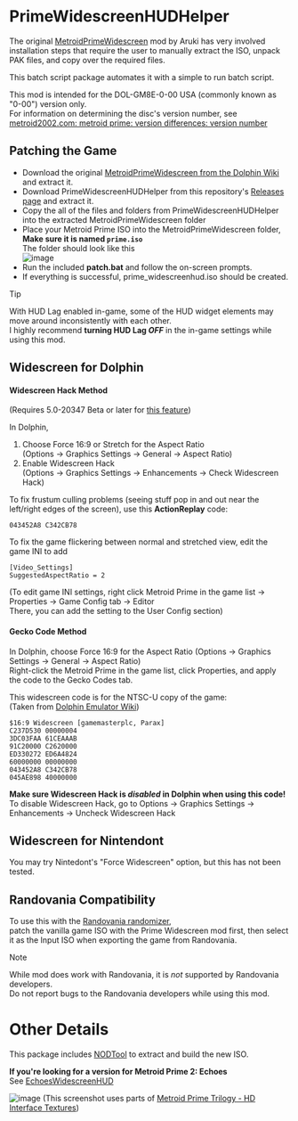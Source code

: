 # PrimeWidescreenHUDHelper
The original [MetroidPrimeWidescreen](https://wiki.dolphin-emu.org/index.php?title=Metroid_Prime_(GC)#16:9_HUD_Mod) mod by Aruki has very involved installation steps that require the user to manually extract the ISO, unpack PAK files, and copy over the required files.  
  
This batch script package automates it with a simple to run batch script.  

This mod is intended for the DOL-GM8E-0-00 USA (commonly known as "0-00") version only.  
For information on determining the disc's version number, see [metroid2002.com: metroid prime: version differences: version number](https://www.metroid2002.com/version_differences_version_number.php)

## Patching the Game
- Download the original [MetroidPrimeWidescreen from the Dolphin Wiki](https://wiki.dolphin-emu.org/index.php?title=Metroid_Prime_(GC)#16:9_HUD_Mod) and extract it.
- Download PrimeWidescreenHUDHelper from this repository's [Releases page](https://github.com/Nystrata/PrimeWidescreenHUDHelper/releases) and extract it.
- Copy the all of the files and folders from PrimeWidescreenHUDHelper into the extracted MetroidPrimeWidescreen folder
- Place your Metroid Prime ISO into the MetroidPrimeWidescreen folder,  
  **Make sure it is named `prime.iso`**  
  The folder should look like this  
  ![image](https://github.com/Nystrata/PrimeWidescreenHUDHelper/assets/15365192/d0c6e632-7c24-4008-a36d-1e6f01b7dd91)  
- Run the included **patch.bat** and follow the on-screen prompts.
- If everything is successful, prime_widescreenhud.iso should be created.

> [!TIP]
> With HUD Lag enabled in-game, some of the HUD widget elements may move around inconsistently with each other.  
> I highly recommend **turning HUD Lag *OFF*** in the in-game settings while using this mod.

## Widescreen for Dolphin
#### Widescreen Hack Method    
(Requires 5.0-20347 Beta or later for [this feature](https://dolphin-emu.org/blog/2023/11/25/dolphin-progress-report-august-september-and-october-2023/#50-20097-and-50-20109-allow-widescreen-heuristic-to-be-modified-per-game-by-oatmealdome-and-billiard))  

In Dolphin, 
1. Choose Force 16:9 or Stretch for the Aspect Ratio  
   (Options -> Graphics Settings -> General -> Aspect Ratio)   
2. Enable Widescreen Hack  
   (Options -> Graphics Settings -> Enhancements -> Check Widescreen Hack)  

To fix frustum culling problems (seeing stuff pop in and out near the left/right edges of the screen), use this **ActionReplay** code:  
```
043452A8 C342CB78
```

To fix the game flickering between normal and stretched view, edit the game INI to add  
```
[Video_Settings]
SuggestedAspectRatio = 2
```
(To edit game INI settings, right click Metroid Prime in the game list -> Properties -> Game Config tab -> Editor  
There, you can add the setting to the User Config section)  

#### Gecko Code Method    
In Dolphin, choose Force 16:9 for the Aspect Ratio (Options -> Graphics Settings -> General -> Aspect Ratio)  
Right-click the Metroid Prime in the game list, click Properties, and apply the code to the Gecko Codes tab.  

This widescreen code is for the NTSC-U copy of the game:  
(Taken from [Dolphin Emulator Wiki](https://wiki.dolphin-emu.org/index.php?title=Metroid_Prime_(GC)#16:9_Aspect_Ratio_Fix))
```
$16:9 Widescreen [gamemasterplc, Parax]
C237D530 00000004
3DC03FAA 61CEAAAB
91C20000 C2620000
ED330272 ED6A4824
60000000 00000000
043452A8 C342CB78
045AE898 40000000
```
**Make sure Widescreen Hack is *disabled* in Dolphin when using this code!**  
To disable Widescreen Hack, go to Options -> Graphics Settings -> Enhancements -> Uncheck Widescreen Hack

## Widescreen for Nintendont
You may try Nintedont's "Force Widescreen" option, but this has not been tested.  

## Randovania Compatibility
To use this with the [Randovania randomizer](https://randovania.org/games/prime1/),  
patch the vanilla game ISO with the Prime Widescreen mod first, then select it as the Input ISO when exporting the game from Randovania.  

> [!NOTE]  
> While mod does work with Randovania, it is *not* supported by Randovania developers.  
> Do not report bugs to the Randovania developers while using this mod.

# Other Details
This package includes [NODTool](https://github.com/AxioDL/nod) to extract and build the new ISO.  

**If you're looking for a version for Metroid Prime 2: Echoes**  
See [EchoesWidescreenHUD](https://github.com/Nystrata/echoeswidescreenhud)

![image](https://github.com/Nystrata/PrimeWidescreenHUDHelper/assets/15365192/fc7bf6a1-5b32-4a13-9ccb-dbec6c737ba0)
(This screenshot uses parts of [Metroid Prime Trilogy - HD Interface Textures](https://forums.dolphin-emu.org/Thread-metroid-prime-trilogy-hd-interface-textures-v-1-7-may-01-2021))
